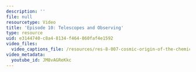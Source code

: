 ```yaml
---
description: ''
file: null
resourcetype: Video
title: 'Episode 10: Telescopes and Observing'
type: resource
uid: e3144740-c8a4-8134-f464-860faf4e1592
video_files:
  video_captions_file: /resources/res-8-007-cosmic-origin-of-the-chemical-elements-fall-2019/Videos/episode10/episode-10-telescopes-and-observing/JM8vAGReKkc.vtt
video_metadata:
  youtube_id: JM8vAGReKkc
---
```


